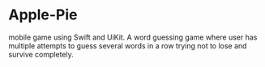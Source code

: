 # Apple-Pie
mobile game using Swift and UiKit. A word guessing game where user has multiple attempts to guess several words in a row trying not to lose and survive completely.
